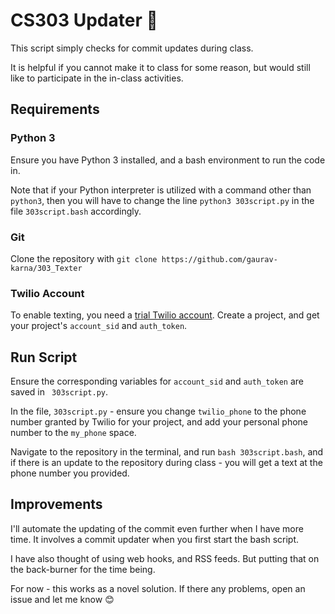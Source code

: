 # CS303 Updater :iphone:
This script simply checks for commit updates during class.

It is helpful if you cannot make it to class for some reason, but would still like to participate in the in-class activities.

## Requirements

### Python 3

Ensure you have Python 3 installed, and a bash environment to run the code in. 

Note that if your Python interpreter is utilized with a command other than ``` python3 ```, then you will have to change the line ``` python3 303script.py ``` in the file ``` 303script.bash ``` accordingly.

### Git

Clone the repository with ``` git clone https://github.com/gaurav-karna/303_Texter ```

### Twilio Account

To enable texting, you need a [trial Twilio account](https://www.twilio.com/try-twilio). Create
a project, and get your project's ``` account_sid ``` and ``` auth_token ```. 

## Run Script

Ensure the corresponding variables for ``` account_sid ``` and ``` auth_token ``` are saved 
in ``` 303script.py```. 

In the file, ``` 303script.py ``` - ensure you change ``` twilio_phone ``` to the phone number granted by Twilio for your project, and add your personal phone number to the ``` my_phone ``` space.

Navigate to the repository in the terminal, and run ``` bash 303script.bash ```, and if there is an update to the repository during class - you will get a text at the phone number you provided.

## Improvements
I'll automate the updating of the commit even further when I have more time. It involves a commit updater when you first start the bash script.

I have also thought of using web hooks, and RSS feeds. But putting that on the back-burner for the time being.

For now - this works as a novel solution. If there any problems, open an issue and let me know :blush:
